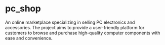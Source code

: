 # pc_shop

An online marketplace specializing in selling PC electronics and accessories. The project aims to provide a user-friendly platform for customers to browse and purchase high-quality computer components with ease and convenience.



